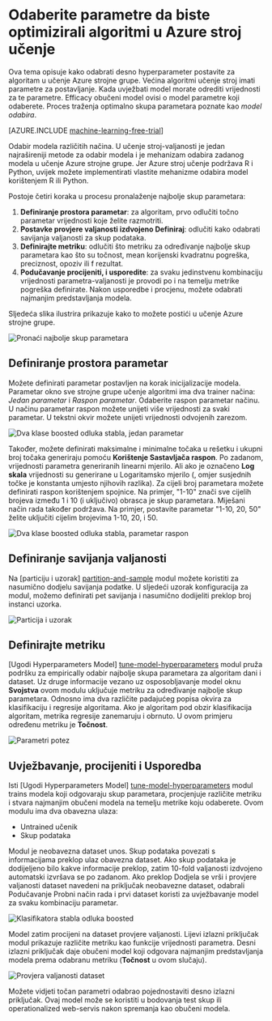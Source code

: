 <properties
    pageTitle="Odaberite parametre da biste optimizirali algoritmi u učenje stroj Azure | Microsoft Azure"
    description="U članku se objašnjava odabir optimalnim parametar postavljen za algoritam učenje Azure strojne grupe."
    services="machine-learning"
    documentationCenter=""
    authors="bradsev"
    manager="jhubbard"
    editor="cgronlun"/>

<tags
    ms.service="machine-learning"
    ms.workload="data-services"
    ms.tgt_pltfrm="na"
    ms.devlang="na"
    ms.topic="article"
    ms.date="09/12/2016"
    ms.author="bradsev" />


# <a name="choose-parameters-to-optimize-your-algorithms-in-azure-machine-learning"></a>Odaberite parametre da biste optimizirali algoritmi u Azure stroj učenje

Ova tema opisuje kako odabrati desno hyperparameter postavite za algoritam u učenje Azure strojne grupe. Većina algoritmi učenje stroj imati parametre za postavljanje. Kada uvježbati model morate odrediti vrijednosti za te parametre. Efficacy obučeni model ovisi o model parametre koji odaberete. Proces traženja optimalno skupa parametara poznate kao *model odabira*.

[AZURE.INCLUDE [machine-learning-free-trial](../../includes/machine-learning-free-trial.md)]

Odabir modela različitih načina. U učenje stroj-valjanosti je jedan najrašireniji metode za odabir modela i je mehanizam odabira zadanog modela u učenje Azure strojne grupe. Jer Azure stroj učenje podržava R i Python, uvijek možete implementirati vlastite mehanizme odabira model korištenjem R ili Python.

Postoje četiri koraka u procesu pronalaženje najbolje skup parametara:

1.  **Definiranje prostora parametar**: za algoritam, prvo odlučiti točno parametar vrijednosti koje želite razmotriti.
2.  **Postavke provjere valjanosti izdvojeno Definiraj**: odlučiti kako odabrati savijanja valjanosti za skup podataka.
3.  **Definirajte metriku**: odlučiti što metriku za određivanje najbolje skup parametara kao što su točnost, mean korijenski kvadratnu pogreška, preciznost, opoziv ili f rezultat.
4.  **Podučavanje procijeniti, i usporedite**: za svaku jedinstvenu kombinaciju vrijednosti parametra-valjanosti je provodi po i na temelju metrike pogreška definirate. Nakon usporedbe i procjenu, možete odabrati najmanjim predstavljanja modela.

Sljedeća slika ilustrira prikazuje kako to možete postići u učenje Azure strojne grupe.

![Pronaći najbolje skup parametara](./media/machine-learning-algorithm-parameters-optimize/fig1.png)

## <a name="define-the-parameter-space"></a>Definiranje prostora parametar
Možete definirati parametar postavljen na korak inicijalizacije modela. Parametar okno sve strojne grupe učenje algoritmi ima dva trainer načina: *Jedan parametar* i *Raspon parametar*. Odaberite raspon parametar načinu. U načinu parametar raspon možete unijeti više vrijednosti za svaki parametar. U tekstni okvir možete unijeti vrijednosti odvojenih zarezom.

![Dva klase boosted odluka stabla, jedan parametar](./media/machine-learning-algorithm-parameters-optimize/fig2.png)

 Također, možete definirati maksimalne i minimalne točaka u rešetku i ukupni broj točaka generiraju pomoću **Korištenje Sastavljača raspon**. Po zadanom, vrijednosti parametra generiranih linearni mjerilo. Ali ako je označeno **Log skala** vrijednosti su generirane u Logaritamsko mjerilo (, omjer susjednih točke je konstanta umjesto njihovih razlika). Za cijeli broj parametara možete definirati raspon korištenjem spojnice. Na primjer, "1-10" znači sve cijelih brojeva između 1 i 10 (i uključivo) obrasca je skup parametara. Miješani način rada također podržava. Na primjer, postavite parametar "1-10, 20, 50" želite uključiti cijelim brojevima 1-10, 20, i 50.

![Dva klase boosted odluka stabla, parametar raspon](./media/machine-learning-algorithm-parameters-optimize/fig3.png)

## <a name="define-cross-validation-folds"></a>Definiranje savijanja valjanosti
Na [particiju i uzorak] [ partition-and-sample] modul možete koristiti za nasumično dodjelu savijanja podatke. U sljedeći uzorak konfiguracija za modul, možemo definirati pet savijanja i nasumično dodijeliti preklop broj instanci uzorka.

![Particija i uzorak](./media/machine-learning-algorithm-parameters-optimize/fig4.png)


## <a name="define-the-metric"></a>Definirajte metriku
[Ugodi Hyperparameters Model] [ tune-model-hyperparameters] modul pruža podršku za empirically odabir najbolje skupa parametara za algoritam dani i dataset. Uz druge informacije vezano uz osposobljavanje model oknu **Svojstva** ovom modulu uključuje metriku za određivanje najbolje skup parametara. Odnosno ima dva različite padajućeg popisa okvira za klasifikaciju i regresije algoritama. Ako je algoritam pod obzir klasifikacija algoritam, metrika regresije zanemaruju i obrnuto. U ovom primjeru određenu metriku je **Točnost**.   

![Parametri potez](./media/machine-learning-algorithm-parameters-optimize/fig5.png)

## <a name="train-evaluate-and-compare"></a>Uvježbavanje, procijeniti i Usporedba  
Isti [Ugodi Hyperparameters Model] [ tune-model-hyperparameters] modul trains modela koji odgovaraju skup parametara, procjenjuje različite metriku i stvara najmanjim obučeni modela na temelju metrike koju odaberete. Ovom modulu ima dva obavezna ulaza:

* Untrained učenik
* Skup podataka

Modul je neobavezna dataset unos. Skup podataka povezati s informacijama preklop ulaz obavezna dataset. Ako skup podataka je dodijeljeno bilo kakve informacije preklop, zatim 10-fold valjanosti izdvojeno automatski izvršava se po zadanom. Ako preklop Dodjela se vrši i provjere valjanosti dataset navedeni na priključak neobavezne dataset, odabrali Podučavanje Probni način rada i prvi dataset koristi za uvježbavanje model za svaku kombinaciju parametar.

![Klasifikatora stabla odluka boosted](./media/machine-learning-algorithm-parameters-optimize/fig6a.png)

Model zatim procijeni na dataset provjere valjanosti. Lijevi izlazni priključak modul prikazuje različite metriku kao funkcije vrijednosti parametra. Desni izlazni priključak daje obučeni model koji odgovara najmanjim predstavljanja modela prema odabranu metriku (**Točnost** u ovom slučaju).  

![Provjera valjanosti dataset](./media/machine-learning-algorithm-parameters-optimize/fig6b.png)

Možete vidjeti točan parametri odabrao pojednostaviti desno izlazni priključak. Ovaj model može se koristiti u bodovanja test skup ili operationalized web-servis nakon spremanja kao obučeni modela.

<!-- Module References -->
[partition-and-sample]: https://msdn.microsoft.com/library/azure/a8726e34-1b3e-4515-b59a-3e4a475654b8/
[tune-model-hyperparameters]: https://msdn.microsoft.com/library/azure/038d91b6-c2f2-42a1-9215-1f2c20ed1b40/
